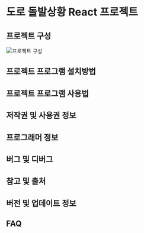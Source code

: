 # 도로 돌발상황 React 프로젝트

## 프로젝트 구성

![프로젝트 구성](https://github.com/thgus0526/Ezen_first_project/assets/76036655/792101d0-7090-429a-bef1-e81b6764481c)


## 프로젝트 프로그램 설치방법
## 프로젝트 프로그램 사용법
## 저작권 및 사용권 정보
## 프로그래머 정보
## 버그 및 디버그
## 참고 및 출처
## 버전 및 업데이트 정보
## FAQ
